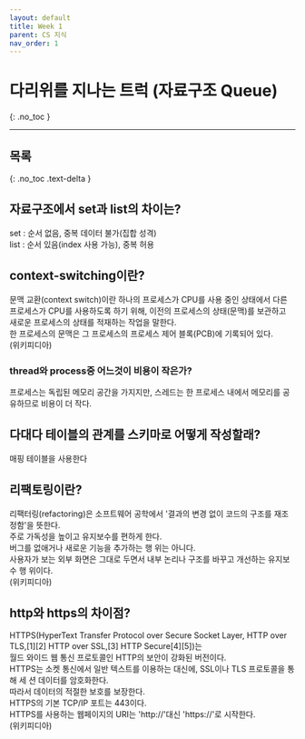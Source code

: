 ```yaml
---
layout: default
title: Week 1
parent: CS 지식
nav_order: 1
---
```


# 다리위를 지나는 트럭 (자료구조 Queue)
{: .no_toc }

---

## 목록
{: .no_toc .text-delta }

## 자료구조에서 set과 list의 차이는?

set : 순서 없음, 중복 데이터 불가(집합 성격)  
list : 순서 있음(index 사용 가능), 중복 허용  


## context-switching이란?

문맥 교환(context switch)이란 하나의 프로세스가 CPU를 사용 중인 상태에서 다른 프로세스가 CPU를 사용하도록 하기 위해, 이전의 프로세스의 상태(문맥)를 보관하고 새로운 프로세스의 상태를 적재하는 작업을 말한다.  
한 프로세스의 문맥은 그 프로세스의 프로세스 제어 블록(PCB)에 기록되어 있다.  
(위키피디아)

### thread와 process중 어느것이 비용이 작은가?

프로세스는 독립된 메모리 공간을 가지지만, 스레드는 한 프로세스 내에서 메모리를 공 유하므로 비용이 더 작다.

## 다대다 테이블의 관계를 스키마로 어떻게 작성할래?

매핑 테이블을 사용한다

## 리팩토링이란?

리팩터링(refactoring)은 소프트웨어 공학에서 '결과의 변경 없이 코드의 구조를 재조정함'을 뜻한다.  
주로 가독성을 높이고 유지보수를 편하게 한다.  
버그를 없애거나 새로운 기능을 추가하는 행 위는 아니다.  
사용자가 보는 외부 화면은 그대로 두면서 내부 논리나 구조를 바꾸고 개선하는 유지보수 행 위이다.  
(위키피디아)

## http와 https의 차이점?
HTTPS(HyperText Transfer Protocol over Secure Socket Layer, HTTP over  
TLS,[1][2] HTTP over SSL,[3] HTTP Secure[4][5])는  
월드 와이드 웹 통신 프로토콜인 HTTP의 보안이 강화된 버전이다.  
HTTPS는 소켓 통신에서 일반 텍스트를 이용하는 대신에, SSL이나 TLS 프로토콜을 통해 세 션 데이터를 암호화한다.  
따라서 데이터의 적절한 보호를 보장한다.  
HTTPS의 기본 TCP/IP 포트는 443이다.  
HTTPS를 사용하는 웹페이지의 URI는 'http://'대신 'https://'로 시작한다.  
(위키피디아)